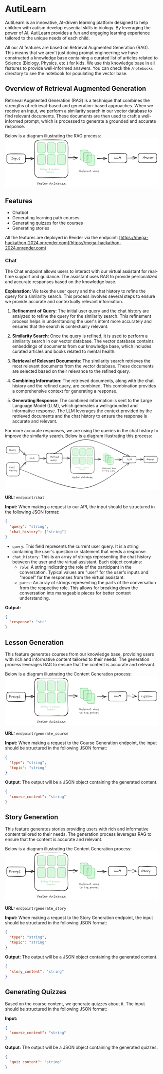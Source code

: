 # AutiLearn

AutiLearn is an innovative, AI-driven learning platform designed to help children with autism develop essential skills in biology. By leveraging the power of AI, AutiLearn provides a fun and engaging learning experience tailored to the unique needs of each child.

All our AI features are based on Retrieval Augmented Generation (RAG). This means that we aren't just doing prompt engineering; we have constructed a knowledge base containing a curated list of articles related to Science (Biology, Physics, etc.) for kids. We use this knowledge base in all features to provide well-informed answers. You can check the `/notebooks` directory to see the notebook for populating the vector base.

## Overview of Retrieval Augmented Generation

Retrieval Augmented Generation (RAG) is a technique that combines the strengths of retrieval-based and generation-based approaches. When we receive an input, we perform a similarity search in our vector database to find relevant documents. These documents are then used to craft a well-informed prompt, which is processed to generate a grounded and accurate response.

Below is a diagram illustrating the RAG process:
![RAG](./assets/rag.png)

## Features

- Chatbot
- Generating learning path courses
- Generating quizzes for the courses
- Generating stories

All the features are deployed in Render via the endpoint: [https://mega-hackathon-2024.onrender.com](https://mega-hackathon-2024.onrender.com)

### Chat

The Chat endpoint allows users to interact with our virtual assistant for real-time support and guidance. The assistant uses RAG to provide personalized and accurate responses based on the knowledge base.

**Explanation:**
We take the user query and the chat history to refine the query for a similarity search. This process involves several steps to ensure we provide accurate and contextually relevant information.

1. **Refinement of Query**: The initial user query and the chat history are analyzed to refine the query for the similarity search. This refinement process helps in understanding the user's intent more accurately and ensures that the search is contextually relevant.

2. **Similarity Search**: Once the query is refined, it is used to perform a similarity search in our vector database. The vector database contains embeddings of documents from our knowledge base, which includes curated articles and books related to mental health.

3. **Retrieval of Relevant Documents**: The similarity search retrieves the most relevant documents from the vector database. These documents are selected based on their relevance to the refined query.

4. **Combining Information**: The retrieved documents, along with the chat history and the refined query, are combined. This combination provides a comprehensive context for generating a response.

5. **Generating Response**: The combined information is sent to the Large Language Model (LLM), which generates a well-grounded and informative response. The LLM leverages the context provided by the retrieved documents and the chat history to ensure the response is accurate and relevant.

For more accurate responses, we are using the queries in the chat history to improve the similarity search. Below is a diagram illustrating this process:
![Chatbot](<./assets/chatbot%20(1).png>)

**URL:** `endpoint/chat`

**Input:**
When making a request to our API, the input should be structured in the following JSON format:

```json
{
  "query": "string",
  "chat_history": ["string"]
}
```

- `query`: This field represents the current user query. It is a string containing the user's question or statement that needs a response.
- `chat_history`: This is an array of strings representing the chat history between the user and the virtual assistant. Each object contains:
  - `role`: A string indicating the role of the participant in the conversation. Typical values are "user" for the user's inputs and "model" for the responses from the virtual assistant.
  - `parts`: An array of strings representing the parts of the conversation from the respective role. This allows for breaking down the conversation into manageable pieces for better context understanding.

**Output:**

```json
{
  "response": "str"
}
```

## Lesson Generation

This feature generates courses from our knowledge base, providing users with rich and informative content tailored to their needs. The generation process leverages RAG to ensure that the content is accurate and relevant.

Below is a diagram illustrating the Content Generation process:
![lesson](./assets/lesson.png)

**URL:** `endpoint/generate_course`

**Input:**
When making a request to the Course Generation endpoint, the input should be structured in the following JSON format:

```json
{
  "type": "string",
  "topic": "string"
}
```

**Output:**
The output will be a JSON object containing the generated content.

```json
{
  "course_content": "string"
}
```

## Story Generation

This feature generates stories providing users with rich and informative content tailored to their needs. The generation process leverages RAG to ensure that the content is accurate and relevant.

Below is a diagram illustrating the Content Generation process:
![story](./assets/story.png)

**URL:** `endpoint/generate_story`

**Input:**
When making a request to the Story Generation endpoint, the input should be structured in the following JSON format:

```json
{
  "type": "string",
  "topic": "string"
}
```

**Output:**
The output will be a JSON object containing the generated content.

```json
{
  "story_content": "string"
}
```

## Generating Quizzes

Based on the course content, we generate quizzes about it. The input should be structured in the following JSON format:

**Input:**

```json
{
  "course_content": "string"
}
```

**Output:**
The output will be a JSON object containing the generated quizzes.

```json
{
  "quiz_content": "string"
}
```
